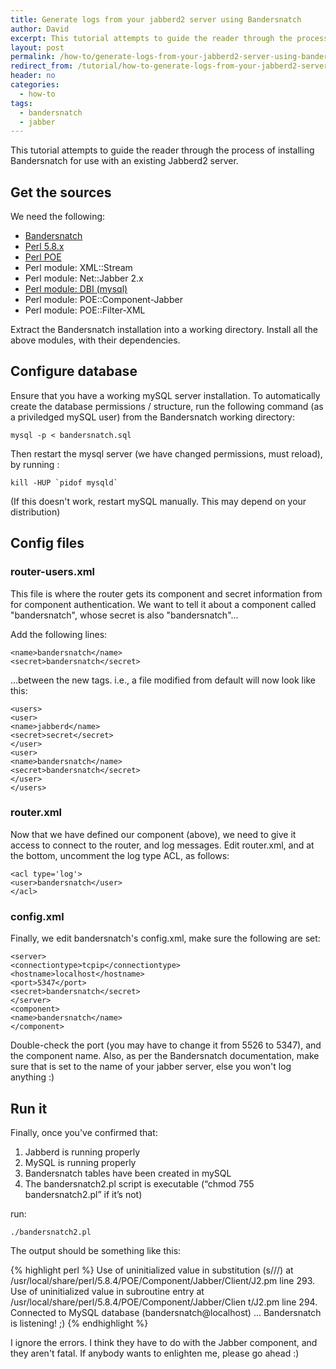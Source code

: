 ```yaml
---
title: Generate logs from your jabberd2 server using Bandersnatch
author: David
excerpt: This tutorial attempts to guide the reader through the process of installing Bandersnatch for use with an existing Jabberd2 server.
layout: post
permalink: /how-to/generate-logs-from-your-jabberd2-server-using-bandersnatch/
redirect_from: /tutorial/how-to-generate-logs-from-your-jabberd2-server-using-bandersnatch/
header: no
categories:
  - how-to
tags:
  - bandersnatch
  - jabber
---
```

This tutorial attempts to guide the reader through the process of installing Bandersnatch for use with an existing Jabberd2 server.<!--more-->

## Get the sources

We need the following:  
* [Bandersnatch][1]  
* [Perl 5.8.x][2]
* [Perl POE][3]
* Perl module: XML::Stream  
* Perl module: Net::Jabber 2.x  
* [Perl module: DBI (mysql)][4]  
* Perl module: POE::Component-Jabber  
* Perl module: POE::Filter-XML

Extract the Bandersnatch installation into a working directory. Install all the above modules, with their dependencies.

## Configure database

Ensure that you have a working mySQL server installation. To automatically create the database permissions / structure, run the following command (as a priviledged mySQL user) from the Bandersnatch working directory:

    mysql -p < bandersnatch.sql

Then restart the mysql server (we have changed permissions, must reload), by running :

    kill -HUP `pidof mysqld`

(If this doesn't work, restart mySQL manually. This may depend on your distribution)

## Config files

### router-users.xml

This file is where the router gets its component and secret information from for component authentication. We want to tell it about a component called "bandersnatch", whose secret is also "bandersnatch"...

Add the following lines:

    <name>bandersnatch</name>
    <secret>bandersnatch</secret>

...between the new tags. i.e., a file modified from default will now look like this:

    <users>
    <user>
    <name>jabberd</name>
    <secret>secret</secret>
    </user>
    <user>
    <name>bandersnatch</name>
    <secret>bandersnatch</secret>
    </user>
    </users>

### router.xml

Now that we have defined our component (above), we need to give it access to connect to the router, and log messages. Edit router.xml, and at the bottom, uncomment the log type ACL, as follows:

    <acl type='log'>
    <user>bandersnatch</user>
    </acl>

### config.xml

Finally, we edit bandersnatch's config.xml, make sure the following are set:

    <server>
    <connectiontype>tcpip</connectiontype>
    <hostname>localhost</hostname>
    <port>5347</port>
    <secret>bandersnatch</secret>
    </server>
    <component>
    <name>bandersnatch</name>
    </component>

Double-check the port (you may have to change it from 5526 to 5347), and the component name. Also, as per the Bandersnatch documentation, make sure that is set to the name of your jabber server, else you won't log anything :)

## Run it

Finally, once you've confirmed that:

1. Jabberd is running properly
2. MySQL is running properly
3. Bandersnatch tables have been created in mySQL
4. The bandersnatch2.pl script is executable (“chmod 755 bandersnatch2.pl” if it’s not)

run:

    ./bandersnatch2.pl

The output should be something like this:

{% highlight perl %}
Use of uninitialized value in substitution (s///) at /usr/local/share/perl/5.8.4/POE/Component/Jabber/Client/J2.pm line 293.
Use of uninitialized value in subroutine entry at /usr/local/share/perl/5.8.4/POE/Component/Jabber/Clien t/J2.pm line 294.  
Connected to MySQL database (bandersnatch@localhost) ... Bandersnatch is listening! ;)
{% endhighlight %}

I ignore the errors. I think they have to do with the Jabber component, and they aren't fatal. If anybody wants to enlighten me, please go ahead :)

 [1]: https://github.com/funkypenguin/bandersnatch
 [2]: http://www.cpan.org/
 [3]: http://poe.perl.org/
 [4]: http://search.cpan.org/%7Etimb
